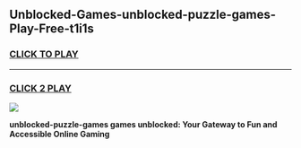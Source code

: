 
## Unblocked-Games-unblocked-puzzle-games-Play-Free-t1i1s
<h3>
<a href="https://premium76.site?title=unblocked-puzzle-games&ref=23A">CLICK TO PLAY</a></h3>
<hr>

<h3>
<a href="https://premium76.site?title=unblocked-puzzle-games&ref=23A">CLICK 2 PLAY</a>
  
</h3>

<a href="https://premium76.site?title=unblocked-puzzle-games&ref=23A"><img src="https://clearcache.store/games.png"></a>


**unblocked-puzzle-games games unblocked: Your Gateway to Fun and Accessible Online Gaming**
